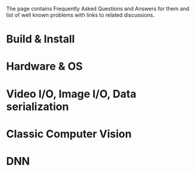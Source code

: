 The page contains Frequently Asked Questions and Answers for them and list of well known problems with links to related discussions.

# Build & Install

# Hardware & OS

# Video I/O, Image I/O, Data serialization

# Classic Computer Vision

# DNN
